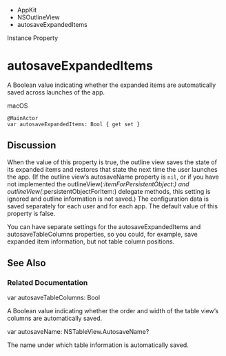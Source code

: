 

- AppKit
- NSOutlineView
-  autosaveExpandedItems 

Instance Property

# autosaveExpandedItems

A Boolean value indicating whether the expanded items are automatically saved across launches of the app.

macOS

``` source
@MainActor
var autosaveExpandedItems: Bool { get set }
```

## Discussion

When the value of this property is true, the outline view saves the state of its expanded items and restores that state the next time the user launches the app. (If the outline view’s autosaveName property is `nil`, or if you have not implemented the outlineView(_:itemForPersistentObject:) and outlineView(_:persistentObjectForItem:) delegate methods, this setting is ignored and outline information is not saved.) The configuration data is saved separately for each user and for each app. The default value of this property is false.

You can have separate settings for the autosaveExpandedItems and autosaveTableColumns properties, so you could, for example, save expanded item information, but not table column positions.

## See Also

### Related Documentation

var autosaveTableColumns: Bool

A Boolean value indicating whether the order and width of the table view’s columns are automatically saved.

var autosaveName: NSTableView.AutosaveName?

The name under which table information is automatically saved.

